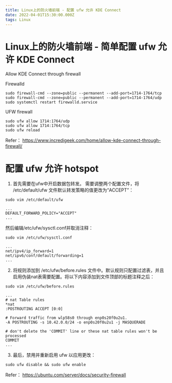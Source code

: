 ```yaml
---
title: Linux上的防火墙前端 - 配置 ufw 允许 KDE Connect
date: 2022-04-01T15:30:00.000Z
tags: Linux
---
```



# Linux上的防火墙前端 - 简单配置 ufw 允许 KDE Connect
Allow KDE Connect through firewall

Firewalld
```
sudo firewall-cmd --zone=public --permanent --add-port=1714-1764/tcp
sudo firewall-cmd --zone=public --permanent --add-port=1714-1764/udp
sudo systemctl restart firewalld.service
```

UFW firewall
```
sudo ufw allow 1714:1764/udp
sudo ufw allow 1714:1764/tcp
sudo ufw reload
```

Refer：
https://www.incredigeek.com/home/allow-kde-connect-through-firewall/

# 配置 ufw 允许 hotspot

1. 首先需要在ufw中开启数据包转发。
需要调整两个配置文件，将 /etc/default/ufw 文件默认转发策略的值更改为“ACCEPT”：

```
sudo vim /etc/default/ufw

...
DEFAULT_FORWARD_POLICY="ACCEPT"
...
```

然后编辑/etc/ufw/sysctl.conf并取消注释：

```
sudo vim /etc/ufw/sysctl.conf

...
net/ipv4/ip_forward=1  
net/ipv6/conf/default/forwarding=1  
...
```

2. 将规则添加到 /etc/ufw/before.rules 文件中。默认规则只配置过滤表，并且启用伪装nat表需要配置。将以下内容添加到文件顶部的标题注释之后：

```
sudo vim /etc/ufw/before.rules

...
# nat Table rules
*nat
:POSTROUTING ACCEPT [0:0]

# Forward traffic from wlp58s0 through enp0s20f0u2u1.
-A POSTROUTING -s 10.42.0.0/24 -o enp0s20f0u2u1 -j MASQUERADE

# don't delete the 'COMMIT' line or these nat table rules won't be processed
COMMIT
...
```

3. 最后，禁用并重新启用 ufw 以应用更改：
```
sudo ufw disable && sudo ufw enable
```

Refer：
https://ubuntu.com/server/docs/security-firewall
